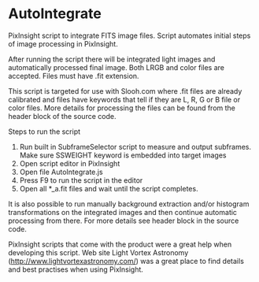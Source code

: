 # AutoIntegrate

PixInsight script to integrate FITS image files. Script automates initial steps of image processing in PixInsight.

After running the script there will be integrated light images and automatically processed final image. Both 
LRGB and color files are accepted. Files must have .fit extension. 

This script is targeted for use with Slooh.com where .fit files are already calibrated and files have keywords 
that tell if they are L, R, G or B file or color files. More details for processing the files can be found from
the header block of the source code.

Steps to run the script

1. Run built in SubframeSelector script to measure and output subframes. Make sure 
   SSWEIGHT keyword is embedded into target images
2. Open script editor in PixInsight
3. Open file AutoIntegrate.js
4. Press F9 to run the script in the editor
5. Open all *_a.fit files and wait until the script completes.

It is also possible to run manually background extraction and/or histogram transformations on the
integrated images and then continue automatic processing from there. For more details see header 
block in the source code.

PixInsight scripts that come with the product were a great help when developing this script. Web site 
Light Vortex Astronomy (http://www.lightvortexastronomy.com/) was a great place to find details and best 
practises when using PixInsight.

